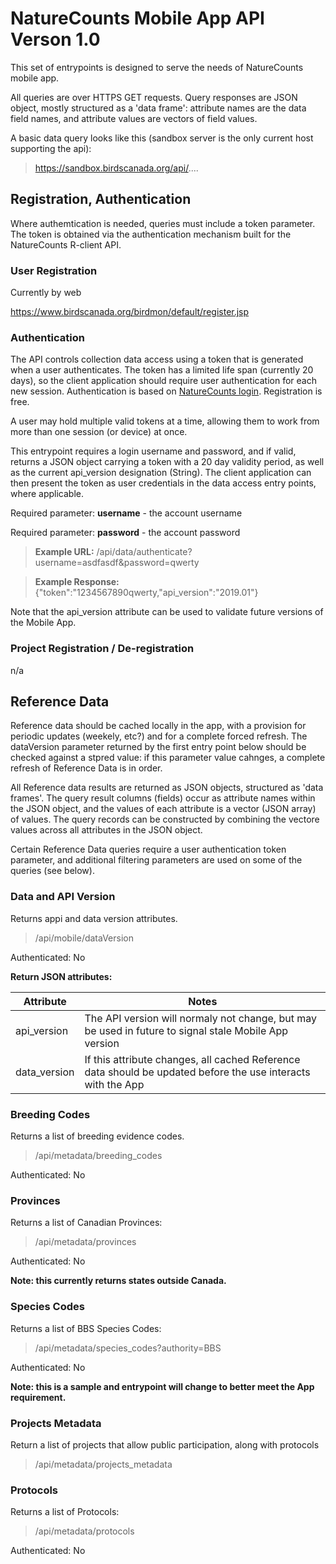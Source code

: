 # NatureCounts Mobile App API Verson 1.0 #

This set of entrypoints is designed to serve the needs of NatureCounts mobile app.

All queries are over HTTPS GET requests. Query responses are JSON object, mostly structured as a 'data frame': attribute names are the data
field names, and attribute values are vectors of field values.

A basic data query looks like this (sandbox server is the only current host supporting the api):

> https://sandbox.birdscanada.org/api/....



## Registration, Authentication ##

Where authemtication is needed, queries must include a token parameter. The token is obtained via the authentication mechanism built for the 
NatureCounts R-client API.



### User Registration ###

Currently by web

https://www.birdscanada.org/birdmon/default/register.jsp



### Authentication ###

The API controls collection data access using a token that is generated when a user authenticates.
The token has a limited life span (currently 20 days), so the client application should require user authentication 
for each new session. Authentication is based on [NatureCounts login](https://www.birdscanada.org/birdmon/default/register.jsp).
Registration is free.

A user may hold multiple valid tokens at a time, allowing them to work from more than one session (or device) at once.

This entrypoint requires a login username and password, and if valid, returns a JSON object carrying
a token with a 20 day validity period, as well as the current api_version designation (String).
The client application can then present the token as user credentials in the data access entry points, where applicable.

Required parameter: **username** - the account username

Required parameter: **password** - the account password

>**Example URL:** /api/data/authenticate?username=asdfasdf&password=qwerty

>**Example Response:** {"token":"1234567890qwerty,"api_version":"2019.01"}

Note that the api_version attribute can be used to validate future versions of the Mobile App.




### Project Registration / De-registration ###

n/a




## Reference Data ##


Reference data should be cached locally in the app, with a provision for periodic updates (weekely, etc?) and
for a complete forced refresh. The dataVersion parameter returned by the first entry point below should be
checked against a stpred value: if this parameter value cahnges, a complete refresh of Reference Data is in order.

All Reference data results are returned as JSON objects, structured as 'data frames'. The query result columns (fields) occur
as attribute names within the JSON object, and the values of each attribute is a vector (JSON array) of values. The
query records can be constructed by combining the vectore values across all attributes in the JSON object.


Certain Reference Data queries require a user authentication token parameter, and additional
filtering parameters are used on some of the queries (see below).



### Data and API Version ###

Returns appi and data version attributes.

> /api/mobile/dataVersion

Authenticated: No

**Return JSON attributes:**

| Attribute | Notes |
| --------- | ----- |
| api_version | The API version will normaly not change, but may be used in future to signal stale Mobile App version |
| data_version | If this attribute changes, all cached Reference data should be updated before the use interacts with the App |





### Breeding Codes ###

Returns a list of breeding evidence codes.

> /api/metadata/breeding_codes

Authenticated: No


### Provinces ###

Returns a list of Canadian Provinces:

> /api/metadata/provinces

Authenticated: No

**Note: this currently returns states outside Canada.**


### Species Codes ###

Returns a list of BBS Species Codes:

> /api/metadata/species_codes?authority=BBS

Authenticated: No

**Note: this is a sample and entrypoint will change to better meet the App requirement.**


### Projects Metadata ###

Return a list of projects that allow public participation, along with protocols

> /api/metadata/projects_metadata


### Protocols ###

Returns a list of Protocols:

> /api/metadata/protocols

Authenticated: No




